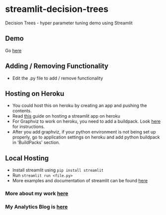 # streamlit-decision-trees

Decision Trees - hyper parameter tuning demo using Streamlit

## Demo

Go [here](https://enigmatic-cove-99946.herokuapp.com/)

## Adding / Removing Functionality

- Edit the .py file to add / remove functionality

## Hosting on Heroku

- You could host this on heroku by creating an app and pushing the contents.
- Read [this](https://towardsdatascience.com/deploy-streamlit-on-heroku-9c87798d2088) guide on hosting a streamlit app on heroku
- For Graphviz to work on heroku, you need to add a buildpack. Look [here](https://github.com/weibeld/heroku-buildpack-graphviz) for instructions.
- After you add graphviz, if your python environment is not being set up properly, go to application settings on heroku and add python buildpack in 'BuildPacks' section.

## Local Hosting

- Install streamlit using `pip install streamlit`
- Run `streamlit run <file.py>`
- More examples and documentation of streamlit can be found [here](https://www.streamlit.io/)

### More about my work [here](https://jayantb1019.github.io/)

### My Analytics Blog is [here](https://analytics-blog-d3223.web.app/)
